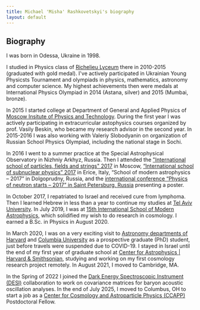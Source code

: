 ```yaml
---
title: Michael 'Misha' Rashkovetskyi's biography
layout: default
---
```


## Biography

I was born in Odessa, Ukraine in 1998.

I studied in Physics class of [Richelieu Lyceum](http://rl.odessa.ua/index.php/uk/) there in 2010-2015 (graduated with gold medal).
I've actively participated in Ukrainian Young Physicsts Tournament and olympiads in physics, mathematics, astronomy and computer science.
My highest achievements then were medals at International Physics Olympiad in 2014 (Astana, silver) and 2015 (Mumbai, bronze).

In 2015 I started college at Department of General and Applied Physics of [Moscow Insitute of Physics and Technology](https://mipt.ru/english/).
During the first year I was actively participating in extracurricular astophysics courses organized by prof. Vasily Beskin, who became my research advisor in the second year.
In 2015-2016 I was also working with Valeriy Slobodyanin on organization of Russian School Physics Olympiad, including the national stage in Sochi.

In 2016 I went to a summer practice at the Special Astrophysical Observatory in Nizhniy Arkhyz, Russia.
Then I attended the ["International school of particles, fields and strings" 2017](https://mf.hse.ru/en/announcements/201862238.html) in Moscow, [“International school of subnuclear physics” 2017](http://www.emfcsc.infn.it/issp2017/) in Erice, Italy, “School of modern astrophysics – 2017” in Dolgoprudny, Russia, and the [international conference “Physics of neutron starts – 2017” in Saint Petersburg, Russia](http://www.ioffe.ru/astro/NS2017/) presenting a poster.

In October 2017, I repatriated to Israel and received cure from lymphoma. Then I learned Hebrew in less than a year to continue my studies at [Tel Aviv University](https://english.tau.ac.il). In July 2019, I was at [15th International School of Modern Astrophysics](https://www.astrosoma.org/15th-school), which solidified my wish to do research in cosmology. I earned a B.Sc. in Physics in August 2020.

In March 2020, I was on a very exciting visit to [Astronomy departments of Harvard](https://astronomy.fas.harvard.edu) and [Columbia University](https://www.astro.columbia.edu/) as a prospective graduate (PhD) student, just before travels were suspended due to COVID-19.
I stayed in Israel until the end of my first year of graduate school at [Center for Astrophysics \| Harvard & Smithsonian](https://cfa.harvard.edu), studying and working on my first cosmology research project remotely.
In August 2021, I moved to Cambridge, MA.

In the Spring of 2022 I joined the [Dark Energy Spectroscopic Instrument (DESI)](https://desi.lbl.gov/) collaboration to work on covariance matrices for baryon acoustic oscillation analyses.
In the end of July 2025, I moved to Columbus, OH to start a job as a [Center for Cosmology and Astroparticle Physics (CCAPP)](https://ccapp.osu.edu) Postdoctoral Fellow.